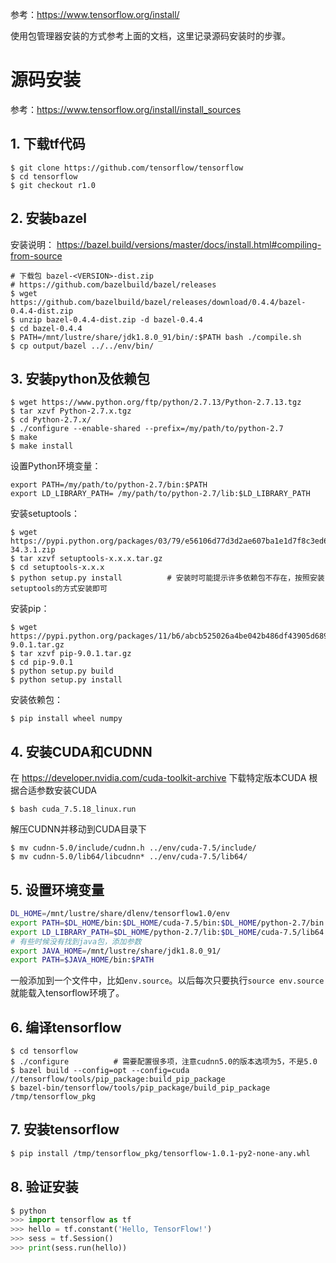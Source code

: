 参考：https://www.tensorflow.org/install/

使用包管理器安装的方式参考上面的文档，这里记录源码安装时的步骤。

# 源码安装
参考：https://www.tensorflow.org/install/install_sources

## 1. 下载tf代码
```
$ git clone https://github.com/tensorflow/tensorflow
$ cd tensorflow
$ git checkout r1.0
```

## 2. 安装bazel
安装说明： https://bazel.build/versions/master/docs/install.html#compiling-from-source
```
# 下载包 bazel-<VERSION>-dist.zip
# https://github.com/bazelbuild/bazel/releases
$ wget https://github.com/bazelbuild/bazel/releases/download/0.4.4/bazel-0.4.4-dist.zip
$ unzip bazel-0.4.4-dist.zip -d bazel-0.4.4
$ cd bazel-0.4.4
$ PATH=/mnt/lustre/share/jdk1.8.0_91/bin/:$PATH bash ./compile.sh
$ cp output/bazel ../../env/bin/
```

## 3. 安装python及依赖包
```
$ wget https://www.python.org/ftp/python/2.7.13/Python-2.7.13.tgz
$ tar xzvf Python-2.7.x.tgz
$ cd Python-2.7.x/
$ ./configure --enable-shared --prefix=/my/path/to/python-2.7
$ make
$ make install
```
设置Python环境变量：
```
export PATH=/my/path/to/python-2.7/bin:$PATH
export LD_LIBRARY_PATH= /my/path/to/python-2.7/lib:$LD_LIBRARY_PAT‌​H
```
安装setuptools：
```
$ wget https://pypi.python.org/packages/03/79/e56106d77d3d2ae607ba1e1d7f8c3ed61880f7decba1f253feb714b7eafe/setuptools-34.3.1.zip
$ tar xzvf setuptools-x.x.x.tar.gz
$ cd setuptools-x.x.x
$ python setup.py install          # 安装时可能提示许多依赖包不存在，按照安装setuptools的方式安装即可
```
安装pip：
```
$ wget https://pypi.python.org/packages/11/b6/abcb525026a4be042b486df43905d6893fb04f05aac21c32c638e939e447/pip-9.0.1.tar.gz
$ tar xzvf pip-9.0.1.tar.gz
$ cd pip-9.0.1
$ python setup.py build
$ python setup.py install
```
安装依赖包：
```
$ pip install wheel numpy
```

## 4. 安装CUDA和CUDNN
在 https://developer.nvidia.com/cuda-toolkit-archive
下载特定版本CUDA
根据合适参数安装CUDA
```
$ bash cuda_7.5.18_linux.run
```
解压CUDNN并移动到CUDA目录下
```
$ mv cudnn-5.0/include/cudnn.h ../env/cuda-7.5/include/
$ mv cudnn-5.0/lib64/libcudnn* ../env/cuda-7.5/lib64/
```

## 5. 设置环境变量
```bash
DL_HOME=/mnt/lustre/share/dlenv/tensorflow1.0/env
export PATH=$DL_HOME/bin:$DL_HOME/cuda-7.5/bin:$DL_HOME/python-2.7/bin:$PATH
export LD_LIBRARY_PATH=$DL_HOME/python-2.7/lib:$DL_HOME/cuda-7.5/lib64:$LD_LIBRARY_PATH
# 有些时候没有找到java包，添加参数
export JAVA_HOME=/mnt/lustre/share/jdk1.8.0_91/
export PATH=$JAVA_HOME/bin:$PATH
```
一般添加到一个文件中，比如`env.source`。以后每次只要执行`source env.source`就能载入tensorflow环境了。

## 6. 编译tensorflow
```
$ cd tensorflow
$ ./configure          # 需要配置很多项，注意cudnn5.0的版本选项为5，不是5.0
$ bazel build --config=opt --config=cuda //tensorflow/tools/pip_package:build_pip_package
$ bazel-bin/tensorflow/tools/pip_package/build_pip_package /tmp/tensorflow_pkg
```

## 7. 安装tensorflow
```bash
$ pip install /tmp/tensorflow_pkg/tensorflow-1.0.1-py2-none-any.whl
```

## 8. 验证安装
```python
$ python
>>> import tensorflow as tf
>>> hello = tf.constant('Hello, TensorFlow!')
>>> sess = tf.Session()
>>> print(sess.run(hello))
```
